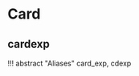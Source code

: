 <!-- Generated Document: Do not edit -->

# Card

## cardexp

!!! abstract "Aliases"
    card_exp, cdexp